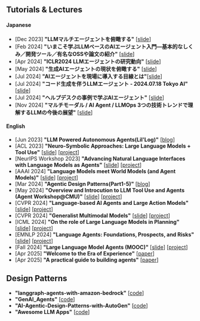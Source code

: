 ## Tutorials & Lectures
#### Japanese
- [Dec 2023] **"LLMマルチエージェントを俯瞰する"** [[slide](https://speakerdeck.com/masatoto/llmmarutiezientowofu-kan-suru)]
- [Feb 2024] **"いまこそ学ぶLLMベースのAIエージェント入門―基本的なしくみ／開発ツール／有名なOSSや論文の紹介"** [[slide](https://speakerdeck.com/os1ma/imakosoxue-bullmbesunoaiezientoru-men-ji-ben-de-nasikumi-slash-kai-fa-turu-slash-you-ming-naossyalun-wen-noshao-jie)]
- [Apr 2024] **"ICLR2024 LLMエージェントの研究動向"** [[slide](https://speakerdeck.com/masatoto/iclr2024-llmezientonoyan-jiu-dong-xiang)]
- [May 2024] **"生成AIエージェントの現状を俯瞰する"** [[slide](https://speakerdeck.com/isidaitc/sheng-cheng-aiezientonoxian-zhuang-wofu-kan-suru)]
- [Jul 2024] **"AIエージェントを現場に導入する目線とは"**[[slide](https://speakerdeck.com/masahiro_nishimi/aiezientowoxian-chang-nidao-ru-surumu-xian-toha)]
- [Jul 2024] **"コード生成を伴うLLMエージェント - 2024.07.18 Tokyo AI"** [[slide](https://speakerdeck.com/smiyawaki0820/kodosheng-cheng-woban-u-llm-eziento-2024-dot-07-dot-18-tokyo-ai)]
- [Jul 2024] **"ヘルプデスクの事例で学ぶAIエージェント"** [[slide](https://speakerdeck.com/masatoto/herupudesukunoshi-li-dexue-buaieziento)]
- [Nov 2024] **"マルチモーダル / AI Agent / LLMOps 3つの技術トレンドで理解するLLMの今後の展望"** [[slide](https://speakerdeck.com/hirosatogamo/llmops-3tunoji-shu-torendodeli-jie-surullmnojin-hou-nozhan-wang)]

#### English
* [Jun 2023] **"LLM Powered Autonomous Agents(Lil'Log)"** [[blog](https://lilianweng.github.io/posts/2023-06-23-agent/)]
* [ACL 2023] **"Neuro-Symbolic Approaches: Large Language Models + Tool Use"** [[slide](https://wenting-zhao.github.io/complex-reasoning-tutorial/slides/6.pdf)] [[project](https://taoyds.github.io/)]
* [NeurIPS Workshop 2023] **"Advancing Natural Language Interfaces with Language Models as Agents"** [[slide](https://docs.google.com/presentation/d/1wiEMUclKUjxhcPhFigqwOwyA8GacNc9eHIuRXa2nxQw/edit?usp=sharing)] [[project](https://taoyds.github.io/)]
* [AAAI 2024] **"Language Models meet World Models (and Agent Models)"** [[slide](https://drive.google.com/file/d/1jPS_MfAQQKIhMfx9B--0loePank9zMLs/view)] [[project](https://sites.google.com/view/aaai2024worldmodel/home)]
* [Mar 2024] **"Agentic Design Patterns(Part1-5)"** [[blog](https://www.deeplearning.ai/the-batch/how-agents-can-improve-llm-performance/)]
* [May 2024] **"Overview and Introcution to LLM Tool Use and Agents (Agent Workshop@CMU)"** [[slide](https://cmu-agent-workshop.github.io/cmu-agent-workshop-2024-tutorial.pdf)] [[project](https://cmu-agent-workshop.github.io/)]
* [CVPR 2024] **"Language-based AI Agents and Large Action Models"** [[slide](https://multimodalagentai.github.io/files/JuanCarlosNiebles_CVPR2024_Tutorial_GeneralistAgentAI.pdf)] [[project](https://multimodalagentai.github.io/)]
* [CVPR 2024] **"Generalist Multimodal Models"** [[slide](https://multimodalagentai.github.io/files/YongJaeLee_CVPR2024_Tutorial_GeneralistAgentAI.pdf)] [[project](https://multimodalagentai.github.io/)]
* [ICML 2024] **"On the role of Large Language Models in Planning"** [[slide](https://www.dropbox.com/scl/fi/0q1m06kuivptk2s5lj7w2/AAAI24-llm-tutorial-rao.pdf?rlkey=xodqr06pf0qnoz82j2ljypgmd&e=1&dl=0)] [[project](https://yochan-lab.github.io/tutorial/ICML-2024/index.html)]
* [EMNLP 2024] **"Language Agents: Foundations, Prospects, and Risks"** [[slide](https://ysu1989.github.io/resources/language_agents_YuSu_2024.pdf)] [[project](https://language-agent-tutorial.github.io/)]
* [Fall 2024] **"Large Language Model Agents (MOOC)"** [[slide](https://rdi.berkeley.edu/llm-agents-mooc/slides/llm_agent_history.pdf)] [[project](https://rdi.berkeley.edu/llm-agents/f24)]
* [Apr 2025] **"Welcome to the Era of Experience"** [[paper](https://storage.googleapis.com/deepmind-media/Era-of-Experience%20/The%20Era%20of%20Experience%20Paper.pdf)]
* [Apr 2025] **"A practical guide to building agents"** [[paper](https://cdn.openai.com/business-guides-and-resources/a-practical-guide-to-building-agents.pdf)]

## Design Patterns
- **"langgraph-agents-with-amazon-bedrock"** [[code](https://github.com/aws-samples/langgraph-agents-with-amazon-bedrock)]
- **"GenAI_Agents"** [[code](https://github.com/NirDiamant/GenAI_Agents)]
- **"AI-Agentic-Design-Patterns-with-AutoGen"** [[code](https://github.com/ksm26/AI-Agentic-Design-Patterns-with-AutoGen)]
- **"Awesome LLM Apps"** [[code](https://github.com/Shubhamsaboo/awesome-llm-apps/tree/main)]